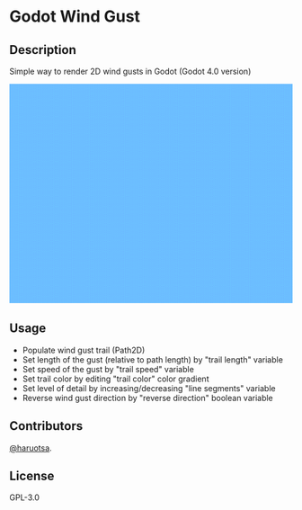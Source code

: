 # Godot Wind Gust

## Description

Simple way to render 2D wind gusts in Godot (Godot 4.0 version)

<img src="https://github.com/haruotsa/godot_wind_gust/blob/godot-4.0/windgust_animation.gif" width="640" height="390" />

## Usage

- Populate wind gust trail (Path2D)
- Set length of the gust (relative to path length) by "trail length" variable
- Set speed of the gust by "trail speed" variable
- Set trail color by editing "trail color" color gradient
- Set level of detail by increasing/decreasing "line segments" variable
- Reverse wind gust direction by "reverse direction" boolean variable

## Contributors

[@haruotsa](https://github.com/haruotsa).

## License

GPL-3.0
